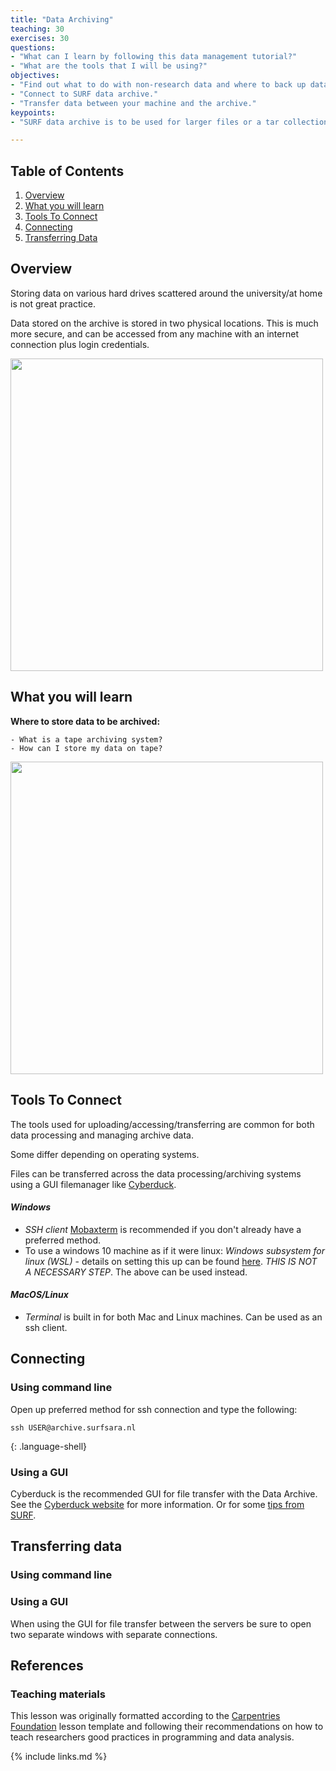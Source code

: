 ```yaml
---
title: "Data Archiving"
teaching: 30
exercises: 30
questions:
- "What can I learn by following this data management tutorial?"
- "What are the tools that I will be using?"
objectives:
- "Find out what to do with non-research data and where to back up data."
- "Connect to SURF data archive."
- "Transfer data between your machine and the archive."
keypoints:
- "SURF data archive is to be used for larger files or a tar collection of smaller files and not for day to day access."

---
```


## Table of Contents
1. [Overview](#overview)
2. [What you will learn](#what-you-will-learn)
3. [Tools To Connect](#tools-to-connect)
4. [Connecting](#connecting)
5. [Transferring Data](#transferring-data)


## Overview

Storing data on various hard drives scattered around the university/at home is not great practice. 

Data stored on the archive is stored in two physical locations. This is much more secure, and can be accessed from any machine with an internet connection plus login credentials.  

<img src="../img/SURF_tape" width="500px">

## What you will learn

**Where to store data to be archived:**

    - What is a tape archiving system?
    - How can I store my data on tape?
    
    
<img src="../img/SURF_tape.jpg" width="500px">    




## Tools To Connect

The tools used for uploading/accessing/transferring are common for both data processing and managing archive data. 



Some differ depending on operating systems.

Files can be transferred across the data processing/archiving systems using a GUI filemanager like [Cyberduck](https://cyberduck.io/).



#### _Windows_
  - _SSH client_ [Mobaxterm](https://mobaxterm.mobatek.net/download.html) is recommended if you don't already have a preferred method.
  - To use a windows 10 machine as if it were linux: _Windows subsystem for linux (WSL)_ - details on setting this up can be found [here](https://www.windowscentral.com/install-windows-subsystem-linux-windows-10). _THIS IS NOT A NECESSARY STEP_. The above can be used instead.




#### _MacOS/Linux_
  - _Terminal_ is built in for both Mac and Linux machines. Can be used as an ssh client.






## Connecting 
### Using command line
Open up preferred method for ssh connection and type the following:


~~~
ssh USER@archive.surfsara.nl
~~~
{: .language-shell}



### Using a GUI
Cyberduck is the recommended GUI for file transfer with the Data Archive. See the [Cyberduck website](https://cyberduck.io/) for more information. Or for some [tips from SURF](https://userinfo.surfsara.nl/systems/shared/archiving-high-performance).



## Transferring data
### Using command line



### Using a GUI



When using the GUI for file transfer between the servers be sure to open two separate windows with separate connections.








## References




### Teaching materials
This lesson was originally formatted according to the [Carpentries Foundation](https://carpentries.org/) lesson template and following their recommendations on how to teach researchers good practices in programming and data analysis.   

{% include links.md %}
